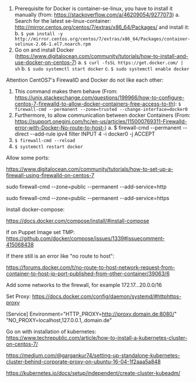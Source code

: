 1. Prerequisite for Docker is container-se-linux, you have to install it manually (from: https://stackoverflow.com/a/46209054/9277073)
    a. Search for the latest se-linux-container: http://mirror.centos.org/centos/7/extras/x86_64/Packages/ and install it:
    b. `$ yum install -y http://mirror.centos.org/centos/7/extras/x86_64/Packages/container-selinux-2.66-1.el7.noarch.rpm`
2. Go on and install Docker (https://www.digitalocean.com/community/tutorials/how-to-install-and-use-docker-on-centos-7)
    a. `$ curl -fsSL https://get.docker.com/ | sh`
    b. `$ sudo systemctl start docker`
    c. `$ sudo systemctl enable docker`

Attention CentOS7's FirewallD and Docker do not like each other:

1. This command makes them behave (From: https://unix.stackexchange.com/questions/199966/how-to-configure-centos-7-firewalld-to-allow-docker-containers-free-access-to-th):
   `$ firewall-cmd --permanent --zone=trusted --change-interface=docker0`
2. Furthermore, to allow communication between docker Containers (From: https://support.onegini.com/hc/en-us/articles/115000769311-Firewalld-error-with-Docker-No-route-to-host-)
    a. $ firewall-cmd --permanent --direct --add-rule ipv4 filter INPUT 4 -i docker0 -j ACCEPT
3. `$ firewall-cmd --reload`
4. `$ systemctl restart docker`
 

Allow some ports:

https://www.digitalocean.com/community/tutorials/how-to-set-up-a-firewall-using-firewalld-on-centos-7

 sudo firewall-cmd --zone=public --permanent --add-service=http

 sudo firewall-cmd --zone=public --permanent --add-service=https

 

Install docker-compose:

https://docs.docker.com/compose/install/#install-compose

If on Puppet Image set TMP: https://github.com/docker/compose/issues/1339#issuecomment-415068438

 

If there still is an error like "no route to host":

https://forums.docker.com/t/no-route-to-host-network-request-from-container-to-host-ip-port-published-from-other-container/39063/6

Add some networks to the firewall, for example 172.17...20.0.0/16

 

Set Proxy: https://docs.docker.com/config/daemon/systemd/#httphttps-proxy

[Service]
Environment="HTTP_PROXY=http://iproxy.domain.de:8080/" "NO_PROXY=localhost,127.0.0.1,.domain.de"

Go on with installation of kubernetes: https://www.techrepublic.com/article/how-to-install-a-kubernetes-cluster-on-centos-7/

 

https://medium.com/@gargankur74/setting-up-standalone-kubernetes-cluster-behind-corporate-proxy-on-ubuntu-16-04-1f2aaa5a848

https://kubernetes.io/docs/setup/independent/create-cluster-kubeadm/
